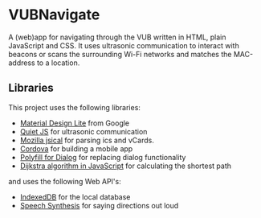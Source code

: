 # VUBNavigate

A (web)app for navigating through the VUB written in HTML, plain JavaScript and CSS. It uses ultrasonic communication to interact with beacons or scans the surrounding Wi-Fi networks and matches the MAC-address to a location.

## Libraries

This project uses the following libraries:

*	[Material Design Lite](https://getmdl.io/) from Google
*	[Quiet JS](https://github.com/quiet/quiet-js) for ultrasonic communication
*	[Mozilla jsical](https://github.com/mozilla-comm/ical.js/) for parsing ics and vCards.
*	[Cordova](https://cordova.apache.org/) for building a mobile app
*	[Polyfill for Dialog](https://github.com/GoogleChrome/dialog-polyfill) for replacing dialog functionality
*	[Dijkstra algorithm in JavaScript](https://github.com/andrewhayward/dijkstra) for calculating the shortest path

and uses the following Web API's:

*	[IndexedDB](https://developer.mozilla.org/en-US/docs/Web/API/IndexedDB_API) for the local database  
*	[Speech Synthesis](https://developer.mozilla.org/en-US/docs/Web/API/Web_Speech_API) for saying directions out loud

